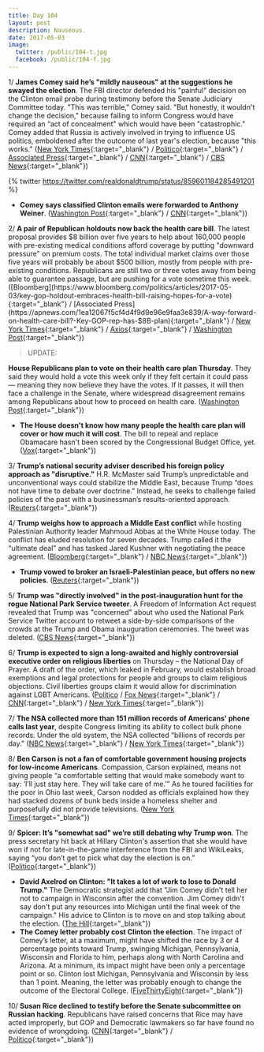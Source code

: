 ```yaml
---
title: Day 104
layout: post
description: Nauseous.
date: 2017-05-03
image:
  twitter: /public/104-t.jpg
  facebook: /public/104-f.jpg
---
```


1/ **James Comey said he’s "mildly nauseous" at the suggestions he swayed the election**. The FBI director defended his "painful" decision on the Clinton email probe during testimony before the Senate Judiciary Committee today. "This was terrible," Comey said. "But honestly, it wouldn't change the decision," because failing to inform Congress would have required an “act of concealment" which would have been "catastrophic." Comey added that Russia is actively involved in trying to influence US politics, emboldened after the outcome of last year's election, because "this works." ([New York Times](https://www.nytimes.com/2017/05/03/us/politics/james-comey-fbi-senate-hearing.html){:target="_blank"} / [Politico](http://www.politico.com/story/2017/05/03/james-comey-senate-hearing-criticism-democrats-republicans-237926){:target="_blank"} / [Associated Press](https://apnews.com/5a67afb351864638abef970c320b550c/Senators-to-hear-from-Comey-amid-FBI's-Russia-investigation){:target="_blank"} / [CNN](http://www.cnn.com/2017/05/03/politics/james-comey-senate-hearing/){:target="_blank"} / [CBS News](http://www.cbsnews.com/news/james-comey-testifies-senate-judiciary-fbi-oversight-live-updates/){:target="_blank"})

{% twitter https://twitter.com/realdonaldtrump/status/859601184285491201 %}

* **Comey says classified Clinton emails were forwarded to Anthony Weiner**. ([Washington Post](https://www.washingtonpost.com/world/national-security/fbi-director-james-comey-begins-testimony-to-congress/2017/05/03/9e3244bc-3006-11e7-9534-00e4656c22aa_story.html){:target="_blank"} / [CNN](http://www.cnn.com/2017/05/03/politics/james-comey-hearing-huma-abedin-forwarding-classified-information/index.html){:target="_blank"})

2/ **A pair of Republican holdouts now back the health care bill**. The latest proposal provides $8 billion over five years to help about 160,000 people with pre-existing medical conditions afford coverage by putting "downward pressure" on premium costs. The total individual market claims over those five years will probably be about $500 billion, mostly from people with pre-existing conditions. Republicans are still two or three votes away from being able to guarantee passage, but are pushing for a vote sometime this week. ([Bloomberg](https://www.bloomberg.com/politics/articles/2017-05-03/key-gop-holdout-embraces-health-bill-raising-hopes-for-a-vote){:target="_blank"} / [Associated Press](https://apnews.com/1ea12067f5cf4d4f9d9e96e9faa3e839/A-way-forward-on-health-care-bill?-Key-GOP-rep-has-$8B-plan){:target="_blank"} / [New York Times](https://www.nytimes.com/2017/05/02/us/politics/health-care-paul-ryan-fred-upton-congress.html){:target="_blank"} / [Axios](https://www.axios.com/fred-upton-health-care-amendment-replacement-plan-2390751122.html){:target="_blank"} / [Washington Post](https://www.washingtonpost.com/powerpost/gop-health-care-push-faces-new-obstacles-as-concerns-about-preexisting-conditions-grow/2017/05/02/d25fc760-2f47-11e7-8674-437ddb6e813e_story.html){:target="_blank"})

> UPDATE:
>
**House Republicans plan to vote on their health care plan Thursday**. They said they would hold a vote this week only if they felt certain it could pass — meaning they now believe they have the votes. If it passes, it will then face a challenge in the Senate, where widespread disagreement remains among Republicans about how to proceed on health care. ([Washington Post](https://www.washingtonpost.com/powerpost/republicans-push-new-health-care-tweak-to-protect-preexisting-conditions--and-garner-votes/2017/05/03/41b4fca8-300a-11e7-9dec-764dc781686f_story.html){:target="_blank"})
>

* **The House doesn't know how many people the health care plan will cover or how much it will cost**. The bill to repeal and replace Obamacare hasn't been scored by the Congressional Budget Office, yet. ([Vox](https://www.vox.com/policy-and-politics/2017/5/3/15536680/voxcare-ahca-vote-cbo-score-absurd){:target="_blank"})

3/ **Trump’s national security adviser described his foreign policy approach as "disruptive."** H.R. McMaster said Trump’s unpredictable and unconventional ways could stabilize the Middle East, because Trump “does not have time to debate over doctrine.” Instead, he seeks to challenge failed policies of the past with a businessman’s results-oriented approach. ([Reuters](http://www.reuters.com/article/us-usa-palestinian-idUSKBN17Z06S){:target="_blank"})

4/ **Trump weighs how to approach a Middle East conflict** while hosting Palestinian Authority leader Mahmoud Abbas at the White House today. The conflict has eluded resolution for seven decades. Trump called it the “ultimate deal" and has tasked Jared Kushner with negotiating the peace agreement. ([Bloomberg](https://www.bloomberg.com/politics/articles/2017-05-03/trump-meets-palestinian-leader-abbas-to-weigh-peace-prospects){:target="_blank"} / [NBC News](http://www.nbcnews.com/news/world/trump-meet-palestinian-leader-abbas-wants-mideast-peace-deal-n753806?cid=public-rss_20170503){:target="_blank"})

* **Trump vowed to broker an Israeli-Palestinian peace, but offers no new policies**. ([Reuters](http://www.reuters.com/article/us-usa-palestinian-idUSKBN17Z06S){:target="_blank"})

5/ **Trump was "directly involved" in the post-inauguration hunt for the rogue National Park Service tweeter**. A Freedom of Information Act request revealed that Trump was "concerned" about who used the National Park Service Twitter account to retweet a side-by-side comparisons of the crowds at the Trump and Obama inauguration ceremonies. The tweet was deleted. ([CBS News](http://www.cbsnews.com/news/trump-rogue-nps-twitter-account/){:target="_blank"})

6/ **Trump is expected to sign a long-awaited and highly controversial executive order on religious liberties** on Thursday – the National Day of Prayer. A draft of the order, which leaked in February, would establish broad exemptions and legal protections for people and groups to claim religious objections. Civil liberties groups claim it would allow for discrimination against LGBT Americans. ([Politico](http://www.politico.com/story/2017/05/02/donald-trump-religious-liberty-executive-order-237888) / [Fox News](http://www.foxnews.com/politics/2017/05/02/trump-expected-to-sign-executive-order-on-religious-liberty-on-thursday.html){:target="_blank"} / [CNN](http://www.cnn.com/2017/05/03/politics/trump-pence-religious-liberty-executive-order/){:target="_blank"} / [New York Times](https://www.nytimes.com/2017/05/03/us/politics/trump-religion-executive-order-gay-rights.html){:target="_blank"})

7/ **The NSA collected more than 151 million records of Americans' phone calls last year**, despite Congress limiting its ability to collect bulk phone records. Under the old system, the NSA collected  “billions of records per day." ([NBC News](http://www.nbcnews.com/news/us-news/nsa-collected-americans-phone-records-despite-law-change-dni-report-n754091){:target="_blank"} /  [New York Times](https://www.nytimes.com/2017/05/02/us/politics/nsa-phone-records.html){:target="_blank"})

8/ **Ben Carson is not a fan of comfortable government housing projects for low-income Americans**. Compassion, Carson explained, means not giving people “a comfortable setting that would make somebody want to say: ‘I’ll just stay here. They will take care of me.’” As he toured facilities for the poor in Ohio last week, Carson nodded as officials explained how they had stacked dozens of bunk beds inside a homeless shelter and purposefully did not provide televisions. ([New York Times](https://www.nytimes.com/2017/05/03/us/politics/ben-carson-hud-poverty-plans.html){:target="_blank"})

9/ **Spicer: It’s "somewhat sad" we’re still debating why Trump won**. The press secretary hit back at Hillary Clinton's assertion that she would have won if not for late-in-the-game interference from the FBI and WikiLeaks, saying “you don’t get to pick what day the election is on.” ([Politico](http://www.politico.com/story/2017/05/03/sean-spicer-donald-trump-hillary-clinton-election-win-237938){:target="_blank"})

* **David Axelrod on Clinton: "It takes a lot of work to lose to Donald Trump."** The Democratic strategist add that "Jim Comey didn't tell her not to campaign in Wisconsin after the convention. Jim Comey didn't say don't put any resources into Michigan until the final week of the campaign." His advice to Clinton is to move on and stop talking about the election. ([The Hill](http://thehill.com/blogs/ballot-box/331714-axelrod-on-clinton-it-takes-a-lot-of-work-to-lose-to-donald-trump){:target="_blank"})
* **The Comey letter probably cost Clinton the election**. The impact of Comey’s letter, at a maximum, might have shifted the race by 3 or 4 percentage points toward Trump, swinging Michigan, Pennsylvania, Wisconsin and Florida to him, perhaps along with North Carolina and Arizona. At a minimum, its impact might have been only a percentage point or so. Clinton lost Michigan, Pennsylvania and Wisconsin by less than 1 point. Meaning, the letter was probably enough to change the outcome of the Electoral College. ([FiveThirtyEight](https://fivethirtyeight.com/features/the-comey-letter-probably-cost-clinton-the-election/){:target="_blank"})

10/ **Susan Rice declined to testify before the Senate subcommittee on Russian hacking**. Republicans have raised concerns that Rice may have acted improperly, but GOP and Democratic lawmakers so far have found no evidence of wrongdoing. ([CNN](http://www.cnn.com/2017/05/03/politics/susan-rice-refuses-graham-russia-hearing/){:target="_blank"} / [Politico](http://www.politico.com/story/2017/05/03/susan-rice-testify-237947){:target="_blank"})